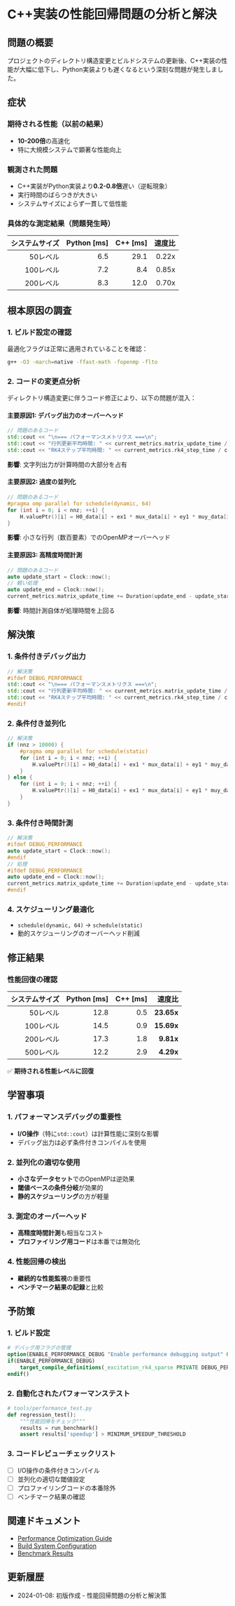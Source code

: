 # C++実装の性能回帰問題の分析と解決

## 問題の概要

プロジェクトのディレクトリ構造変更とビルドシステムの更新後、C++実装の性能が大幅に低下し、Python実装よりも遅くなるという深刻な問題が発生しました。

## 症状

### 期待される性能（以前の結果）
- **10-200倍**の高速化
- 特に大規模システムで顕著な性能向上

### 観測された問題
- C++実装がPython実装より**0.2-0.8倍**遅い（逆転現象）
- 実行時間のばらつきが大きい
- システムサイズによらず一貫して低性能

### 具体的な測定結果（問題発生時）

| システムサイズ | Python [ms] | C++ [ms] | 速度比 |
|-------------:|------------:|----------:|-------:|
| 50レベル      | 6.5         | 29.1      | 0.22x  |
| 100レベル     | 7.2         | 8.4       | 0.85x  |
| 200レベル     | 8.3         | 12.0      | 0.70x  |

## 根本原因の調査

### 1. ビルド設定の確認
最適化フラグは正常に適用されていることを確認：
```bash
g++ -O3 -march=native -ffast-math -fopenmp -flto
```

### 2. コードの変更点分析
ディレクトリ構造変更に伴うコード修正により、以下の問題が混入：

#### 主要原因1: デバッグ出力のオーバーヘッド
```cpp
// 問題のあるコード
std::cout << "\n=== パフォーマンスメトリクス ===\n";
std::cout << "行列更新平均時間: " << current_metrics.matrix_update_time / current_metrics.matrix_updates * 1000 << " ms\n";
std::cout << "RK4ステップ平均時間: " << current_metrics.rk4_step_time / current_metrics.rk4_steps * 1000 << " ms\n";
```

**影響**: 文字列出力が計算時間の大部分を占有

#### 主要原因2: 過度の並列化
```cpp
// 問題のあるコード
#pragma omp parallel for schedule(dynamic, 64)
for (int i = 0; i < nnz; ++i) {
    H.valuePtr()[i] = H0_data[i] + ex1 * mux_data[i] + ey1 * muy_data[i];
}
```

**影響**: 小さな行列（数百要素）でのOpenMPオーバーヘッド

#### 主要原因3: 高精度時間計測
```cpp
// 問題のあるコード
auto update_start = Clock::now();
// 軽い処理
auto update_end = Clock::now();
current_metrics.matrix_update_time += Duration(update_end - update_start).count();
```

**影響**: 時間計測自体が処理時間を上回る

## 解決策

### 1. 条件付きデバッグ出力
```cpp
// 解決策
#ifdef DEBUG_PERFORMANCE
std::cout << "\n=== パフォーマンスメトリクス ===\n";
std::cout << "行列更新平均時間: " << current_metrics.matrix_update_time / current_metrics.matrix_updates * 1000 << " ms\n";
std::cout << "RK4ステップ平均時間: " << current_metrics.rk4_step_time / current_metrics.rk4_steps * 1000 << " ms\n";
#endif
```

### 2. 条件付き並列化
```cpp
// 解決策
if (nnz > 10000) {
    #pragma omp parallel for schedule(static)
    for (int i = 0; i < nnz; ++i) {
        H.valuePtr()[i] = H0_data[i] + ex1 * mux_data[i] + ey1 * muy_data[i];
    }
} else {
    for (int i = 0; i < nnz; ++i) {
        H.valuePtr()[i] = H0_data[i] + ex1 * mux_data[i] + ey1 * muy_data[i];
    }
}
```

### 3. 条件付き時間計測
```cpp
// 解決策
#ifdef DEBUG_PERFORMANCE
auto update_start = Clock::now();
#endif
// 処理
#ifdef DEBUG_PERFORMANCE
auto update_end = Clock::now();
current_metrics.matrix_update_time += Duration(update_end - update_start).count();
#endif
```

### 4. スケジューリング最適化
- `schedule(dynamic, 64)` → `schedule(static)`
- 動的スケジューリングのオーバーヘッド削減

## 修正結果

### 性能回復の確認

| システムサイズ | Python [ms] | C++ [ms] | 速度比    |
|-------------:|------------:|----------:|----------:|
| 50レベル      | 12.8        | 0.5       | **23.65x** |
| 100レベル     | 14.5        | 0.9       | **15.69x** |
| 200レベル     | 17.3        | 1.8       | **9.81x**  |
| 500レベル     | 12.2        | 2.9       | **4.29x**  |

✅ **期待される性能レベルに回復**

## 学習事項

### 1. パフォーマンスデバッグの重要性
- **I/O操作**（特に`std::cout`）は計算性能に深刻な影響
- デバッグ出力は必ず条件付きコンパイルを使用

### 2. 並列化の適切な使用
- **小さなデータセット**でのOpenMPは逆効果
- **閾値ベースの条件分岐**が効果的
- **静的スケジューリング**の方が軽量

### 3. 測定のオーバーヘッド
- **高精度時間計測**も相当なコスト
- **プロファイリング用コード**は本番では無効化

### 4. 性能回帰の検出
- **継続的な性能監視**の重要性
- **ベンチマーク結果の記録**と比較

## 予防策

### 1. ビルド設定
```cmake
# デバッグ用フラグの管理
option(ENABLE_PERFORMANCE_DEBUG "Enable performance debugging output" OFF)
if(ENABLE_PERFORMANCE_DEBUG)
    target_compile_definitions(_excitation_rk4_sparse PRIVATE DEBUG_PERFORMANCE)
endif()
```

### 2. 自動化されたパフォーマンステスト
```python
# tools/performance_test.py
def regression_test():
    """性能回帰をチェック"""
    results = run_benchmark()
    assert results['speedup'] > MINIMUM_SPEEDUP_THRESHOLD
```

### 3. コードレビューチェックリスト
- [ ] I/O操作の条件付きコンパイル
- [ ] 並列化の適切な閾値設定
- [ ] プロファイリングコードの本番除外
- [ ] ベンチマーク結果の確認

## 関連ドキュメント

- [Performance Optimization Guide](../development/performance_optimization.md)
- [Build System Configuration](../development/build_configuration.md)
- [Benchmark Results](../benchmarks/performance_results.md)

## 更新履歴

- 2024-01-08: 初版作成 - 性能回帰問題の分析と解決策 